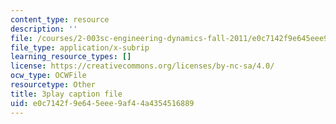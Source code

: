 ```yaml
---
content_type: resource
description: ''
file: /courses/2-003sc-engineering-dynamics-fall-2011/e0c7142f9e645eee9af44a4354516889_jROTMB142T0.vtt
file_type: application/x-subrip
learning_resource_types: []
license: https://creativecommons.org/licenses/by-nc-sa/4.0/
ocw_type: OCWFile
resourcetype: Other
title: 3play caption file
uid: e0c7142f-9e64-5eee-9af4-4a4354516889
---
```

